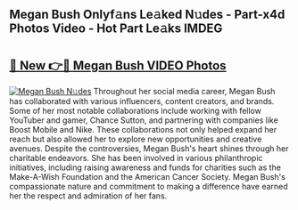 ## Megan Bush Onlyf𝚊ns Le𝚊ked N𝚞des - Part-x4d Photos Video - Hot Part Le𝚊ks IMDEG

# <h2><a href="http://ab43002.deff.icu/?id=Megan+Bush">🔗 New 👉🔴 Megan Bush VIDEO Photos</a></h2>

[![Megan Bush N𝚞des](https://i.imgur.com/rIISA9y.gif)](http://ab43002.deff.icu/?id=Megan+Bush)
Throughout her social media career, Megan Bush has collaborated with various influencers, content creators, and brands. Some of her most notable collaborations include working with fellow YouTuber and gamer, Chance Sutton, and partnering with companies like Boost Mobile and Nike. These collaborations not only helped expand her reach but also allowed her to explore new opportunities and creative avenues. Despite the controversies, Megan Bush's heart shines through her charitable endeavors. She has been involved in various philanthropic initiatives, including raising awareness and funds for charities such as the Make-A-Wish Foundation and the American Cancer Society. Megan Bush's compassionate nature and commitment to making a difference have earned her the respect and admiration of her fans.
